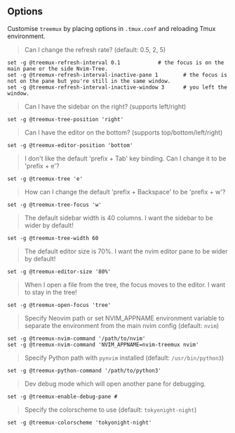 ## Options

Customise `treemux` by placing options in `.tmux.conf` and reloading Tmux
environment.

> Can I change the refresh rate? (default: 0.5, 2, 5)

    set -g @treemux-refresh-interval 0.1			# the focus is on the main pane or the side Nvim-Tree.
    set -g @treemux-refresh-interval-inactive-pane 1		# the focus is not on the pane but you're still in the same window.
    set -g @treemux-refresh-interval-inactive-window 3		# you left the window.

> Can I have the sidebar on the right? (supports left/right)

    set -g @treemux-tree-position 'right'

> Can I have the editor on the bottom? (supports top/bottom/left/right)

    set -g @treemux-editor-position 'bottom'

> I don't like the default 'prefix + Tab' key binding. Can I change it to be 'prefix + e'?

    set -g @treemux-tree 'e'

> How can I change the default 'prefix + Backspace' to be 'prefix + w'?

    set -g @treemux-tree-focus 'w'

> The default sidebar width is 40 columns. I want the sidebar to be wider by default!

    set -g @treemux-tree-width 60

> The default editor size is 70%. I want the nvim editor pane to be wider by default!

    set -g @treemux-editor-size '80%'

> When I open a file from the tree, the focus moves to the editor. I want to stay in the tree!

    set -g @treemux-open-focus 'tree'

> Specify Neovim path or set NVIM_APPNAME environment variable to separate the environment from the main nvim config (default: `nvim`)

    set -g @treemux-nvim-command '/path/to/nvim'
    set -g @treemux-nvim-command 'NVIM_APPNAME=nvim-treemux nvim'

> Specify Python path with `pynvim` installed (default: `/usr/bin/python3`)

    set -g @treemux-python-command '/path/to/python3'

> Dev debug mode which will open another pane for debugging.

    set -g @treemux-enable-debug-pane #

> Specify the colorscheme to use (default: `tokyonight-night`)

    set -g @treemux-colorscheme 'tokyonight-night'
